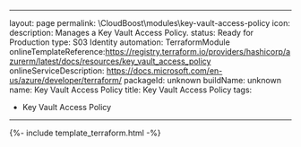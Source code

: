 
---
layout: page
permalink: \CloudBoost\modules\key-vault-access-policy
icon: 
description: Manages a Key Vault Access Policy.
status: Ready for Production
type: S03 Identity
automation: TerraformModule
onlineTemplateReference:https://registry.terraform.io/providers/hashicorp/azurerm/latest/docs/resources/key_vault_access_policy
onlineServiceDescription: https://docs.microsoft.com/en-us/azure/developer/terraform/
packageId: unknown
buildName: unknown
name: Key Vault Access Policy
title: Key Vault Access Policy
tags: 
-  Key Vault Access Policy
---
{%- include template_terraform.html -%}

